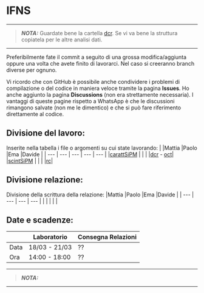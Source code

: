 # IFNS
---
>**_NOTA:_** Guardate bene la cartella [dcr](/laboratorio/carattSiPM/dcr). Se vi va bene la struttura copiatela per le altre analisi dati.
---

Preferibilmente fate il commit a seguito di una grossa modifica/aggiunta oppure una volta che avete finito di lavorarci.
Nel caso si creeranno branch diverse per ognuno.

Vi ricordo che con GitHub è possibile anche condividere i problemi di compilazione o del codice in maniera veloce tramite la pagina **Issues**. 
Ho anche aggiunto la pagina **Discussions** (non era strettamente necessaria).
I vantaggi di queste pagine rispetto a WhatsApp è che le discussioni rimangono salvate (non me le dimentico) e che si può fare riferimento direttamente al codice. 

## Divisione del lavoro:
Inserite nella tabella i file o argomenti su cui state lavorando:
|           |Mattia |Paolo  |Ema    |Davide |
|   ---     |   --- |   --- |   --- |   --- |
|[carattSiPM](/laboratorio/carattSiPM) |       |       |       |[dcr](/laboratorio/carattSiPM/dcr) - [oct](/laboratorio/carattSiPM/oct)|
|[scintSiPM](/laboratorio/scintSiPM)  |       |       |       |[rc](/laboratorio/scintSiPM/rc)|

## Divisione relazione:
Divisione della scrittura della relazione:
|Mattia |Paolo  |Ema    |Davide |
|   --- |   --- |   --- |   --- |
|       |       |       |       |

## Date e scadenze:
|     |Laboratorio     | Consegna Relazioni  |
|---  |       ---      |         ---         | 
|Data | 18/03 - 21/03  |         ??          | 
|Ora  | 14:00 - 18:00  |         ??          |


---
>**_NOTA:_** 
---
